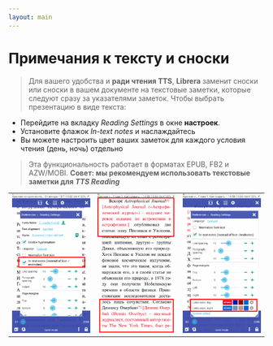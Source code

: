 ```yaml
---
layout: main
---
```


# Примечания к тексту и сноски
> Для вашего удобства и **ради чтения TTS**, **Librera** заменит сноски или сноски в вашем документе на текстовые заметки, которые следуют сразу за указателями заметок.
Чтобы выбрать презентацию в виде текста:
* Перейдите на вкладку _Reading Settings_ в окне **настроек**.
* Установите флажок _In-text notes_ и наслаждайтесь
* Вы можете настроить цвет ваших заметок для каждого условия чтения (день, ночь) отдельно
> Эта функциональность работает в форматах EPUB, FB2 и AZW/MOBI.
**Совет: мы рекомендуем использовать текстовые заметки для _TTS Reading_**

||||
|-|-|-|
|![](1.png)|![](2.png)|![](3.png)|
